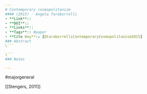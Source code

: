 ```yaml
---
# Contemporary cosmopolitanism
#### (2015) - Angela Taraborrelli
- **Link**:: 
- **DOI**:: 
- **Links**:: 
- **Tags**:: #paper
- **Cite Key**:: [@taraborrelliContemporaryCosmopolitanism2015]
### Abstract
\```

\```
### Notes

---
```

#majorgeneral 

[[Stengers, 2011]]

